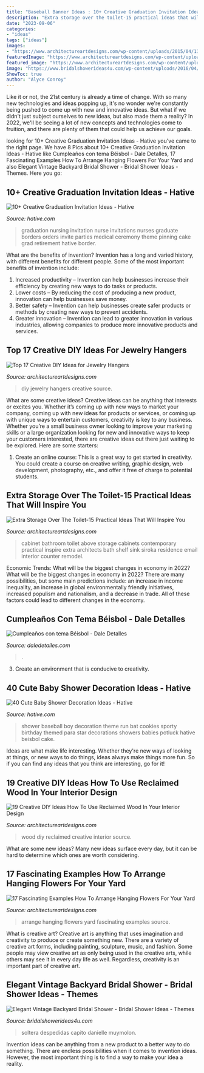 ```yaml
---
title: "Baseball Banner Ideas : 10+ Creative Graduation Invitation Ideas"
description: "Extra storage over the toilet-15 practical ideas that will inspire you"
date: "2023-09-06"
categories:
- "ideas"
tags: ["ideas"]
images:
- "https://www.architectureartdesigns.com/wp-content/uploads/2015/04/1339.jpg"
featuredImage: "https://www.architectureartdesigns.com/wp-content/uploads/2015/11/957.jpg"
featured_image: "https://www.architectureartdesigns.com/wp-content/uploads/2015/11/957.jpg"
image: "https://www.bridalshowerideas4u.com/wp-content/uploads/2016/04/Elegant-Vintage-Backyard-Bridal-Shower-Welcome-Sign.jpg"
ShowToc: true
author: "Alyce Conroy"
---
```



Like it or not, the 21st century is already a time of change. With so many new technologies and ideas popping up, it's no wonder we're constantly being pushed to come up with new and innovative ideas. But what if we didn't just subject ourselves to new ideas, but also made them a reality? In 2022, we'll be seeing a lot of new concepts and technologies come to fruition, and there are plenty of them that could help us achieve our goals.

	

		
looking for 10+ Creative Graduation Invitation Ideas - Hative you've came to the right page. We have 8 Pics about 10+ Creative Graduation Invitation Ideas - Hative like Cumpleaños con tema Béisbol - Dale Detalles, 17 Fascinating Examples How To Arrange Hanging Flowers For Your Yard and also Elegant Vintage Backyard Bridal Shower - Bridal Shower Ideas - Themes. Here you go:
		
    
## 10+ Creative Graduation Invitation Ideas - Hative

<img loading=lazy src="https://hative.com/wp-content/uploads/2014/05/graduation-invitation/14-nurse-graduation-invitation.jpg" onerror="this.onerror=null;this.src='https://tse4.mm.bing.net/th?id=OIP.o0ziBf12Wvqhwzfgsc7lYgHaJ_&amp;pid=15.1';" alt="10+ Creative Graduation Invitation Ideas - Hative">

_Source: hative.com_

>graduation nursing invitation nurse invitations nurses graduate borders orders invite parties medical ceremony theme pinning cake grad retirement hative border. 

	

What are the benefits of invention?
Invention has a long and varied history, with different benefits for different people. Some of the most important benefits of invention include: 
1) Increased productivity – Invention can help businesses increase their efficiency by creating new ways to do tasks or products. 
2) Lower costs – By reducing the cost of producing a new product, innovation can help businesses save money. 
3) Better safety – Invention can help businesses create safer products or methods by creating new ways to prevent accidents.
4) Greater innovation – Invention can lead to greater innovation in various industries, allowing companies to produce more innovative products and services.

    
## Top 17 Creative DIY Ideas For Jewelry Hangers

<img loading=lazy src="https://www.architectureartdesigns.com/wp-content/uploads/2013/06/remodelaholic._com-630x947.jpg" onerror="this.onerror=null;this.src='https://tse3.mm.bing.net/th?id=OIP.IpqSlmvhZ6XUm4yNPd51oQHaLI&amp;pid=15.1';" alt="Top 17 Creative DIY Ideas for Jewelry Hangers">

_Source: architectureartdesigns.com_

>diy jewelry hangers creative source. 

	

What are some creative ideas?
Creative ideas can be anything that interests or excites you. Whether it’s coming up with new ways to market your company, coming up with new ideas for products or services, or coming up with unique ways to entertain customers, creativity is key to any business. Whether you’re a small business owner looking to improve your marketing skills or a large organization looking for new and innovative ways to keep your customers interested, there are creative ideas out there just waiting to be explored. Here are some starters: 
1) Create an online course: This is a great way to get started in creativity. You could create a course on creative writing, graphic design, web development, photography, etc., and offer it free of charge to potential students.

    
## Extra Storage Over The Toilet-15 Practical Ideas That Will Inspire You

<img loading=lazy src="https://www.architectureartdesigns.com/wp-content/uploads/2015/11/957.jpg" onerror="this.onerror=null;this.src='https://tse1.mm.bing.net/th?id=OIP.KGFsPJ_qe3Ni5wfp05y-pQAAAA&amp;pid=15.1';" alt="Extra Storage Over The Toilet-15 Practical Ideas That Will Inspire You">

_Source: architectureartdesigns.com_

>cabinet bathroom toilet above storage cabinets contemporary practical inspire extra architects bath shelf sink siroka residence email interior counter remodel. 

	

Economic Trends: What will be the biggest changes in economy in 2022?
What will be the biggest changes in economy in 2022? There are many possibilities, but some main predictions include: an increase in income inequality, an increase in global environmentally friendly initiatives, increased populism and nationalism, and a decrease in trade. All of these factors could lead to different changes in the economy.

    
## Cumpleaños Con Tema Béisbol - Dale Detalles

<img loading=lazy src="https://i1.wp.com/www.daledetalles.com/wp-content/uploads/2016/02/beisbol20.jpg" onerror="this.onerror=null;this.src='https://tse1.mm.bing.net/th?id=OIP.0kxH3DLHNe8OivNT20sHiwHaLH&amp;pid=15.1';" alt="Cumpleaños con tema Béisbol - Dale Detalles">

_Source: daledetalles.com_

>. 

	

3. Create an environment that is conducive to creativity.

    
## 40 Cute Baby Shower Decoration Ideas - Hative

<img loading=lazy src="https://hative.com/wp-content/uploads/2014/02/baby-shower-ideas/baseball-baby-shower-for-boy-22.jpg" onerror="this.onerror=null;this.src='https://tse3.mm.bing.net/th?id=OIP.mu3_KkbzPafzVcLmBZ5qcAHaKE&amp;pid=15.1';" alt="40 Cute Baby Shower Decoration Ideas - Hative">

_Source: hative.com_

>shower baseball boy decoration theme run bat cookies sporty birthday themed para star decorations showers babies potluck hative beisbol cake. 

	

Ideas are what make life interesting. Whether they're new ways of looking at things, or new ways to do things, ideas always make things more fun. So if you can find any ideas that you think are interesting, go for it!

    
## 19 Creative DIY Ideas How To Use Reclaimed Wood In Your Interior Design

<img loading=lazy src="https://www.architectureartdesigns.com/wp-content/uploads/2015/04/1339.jpg" onerror="this.onerror=null;this.src='https://tse3.mm.bing.net/th?id=OIP.jWpHJP-ttJqhw9Ln2EPxkQHaJI&amp;pid=15.1';" alt="19 Creative DIY Ideas How To Use Reclaimed Wood In Your Interior Design">

_Source: architectureartdesigns.com_

>wood diy reclaimed creative interior source. 

	

What are some new ideas?
Many new ideas surface every day, but it can be hard to determine which ones are worth considering.

    
## 17 Fascinating Examples How To Arrange Hanging Flowers For Your Yard

<img loading=lazy src="https://www.architectureartdesigns.com/wp-content/uploads/2016/08/2-43.jpg" onerror="this.onerror=null;this.src='https://tse3.mm.bing.net/th?id=OIP.W9_4eHYBqHWw7N_60o4eAwDIEs&amp;pid=15.1';" alt="17 Fascinating Examples How To Arrange Hanging Flowers For Your Yard">

_Source: architectureartdesigns.com_

>arrange hanging flowers yard fascinating examples source. 

	

What is creative art?
Creative art is anything that uses imagination and creativity to produce or create something new. There are a variety of creative art forms, including painting, sculpture, music, and fashion. Some people may view creative art as only being used in the creative arts, while others may see it in every day life as well. Regardless, creativity is an important part of creative art.

    
## Elegant Vintage Backyard Bridal Shower - Bridal Shower Ideas - Themes

<img loading=lazy src="https://www.bridalshowerideas4u.com/wp-content/uploads/2016/04/Elegant-Vintage-Backyard-Bridal-Shower-Welcome-Sign.jpg" onerror="this.onerror=null;this.src='https://tse3.mm.bing.net/th?id=OIP.n7-Pj7kYoTVc-HyaiHV8cQHaLI&amp;pid=15.1';" alt="Elegant Vintage Backyard Bridal Shower - Bridal Shower Ideas - Themes">

_Source: bridalshowerideas4u.com_

>soltera despedidas capito danielle muymolon. 

	

Invention ideas can be anything from a new product to a better way to do something. There are endless possibilities when it comes to invention ideas. However, the most important thing is to find a way to make your idea a reality.

